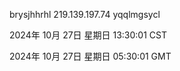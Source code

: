 brysjhhrhl 219.139.197.74 yqqlmgsycl

2024年 10月 27日 星期日 13:30:01 CST

2024年 10月 27日 星期日 05:30:01 GMT
